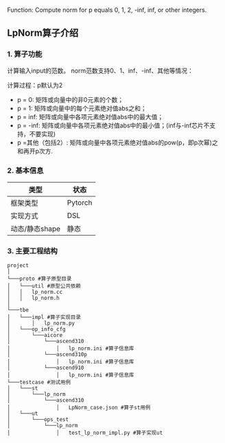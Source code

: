 Function: Compute norm for p equals 0, 1, 2, -inf, inf, or other integers.

## LpNorm算子介绍
### 1. 算子功能
计算输入input的范数。 norm范数支持0、1、inf、-inf、其他等情况：

计算过程：p默认为2

* p = 0: 矩阵或向量中的非0元素的个数；
* p = 1: 矩阵或向量中的每个元素绝对值abs之和；
* p = inf: 矩阵或向量中各项元素绝对值abs中的最大值；
* p = -inf: 矩阵或向量中各项元素绝对值abs中的最小值；(inf与-inf芯片不支持，不要实现)
* p =其他（包括2）: 矩阵或向量中各项元素绝对值abs的pow(p，即p次幂)之和再开p次方.


### 2. 基本信息
| **类型**       | **状态**    |
|-------------|---------------|
| 框架类型    | Pytorch  |
| 实现方式 | DSL      |
| 动态/静态shape  | 静态 |

### 3. 主要工程结构
```
project
│
└───proto #算子原型目录
│   └───util #原型公共依赖
│   │   lp_norm.cc
│   │   lp_norm.h
│
└───tbe
│   └───impl #算子实现目录
│       │   lp_norm.py
│   └───op_info_cfg
│       └───aicore
│           └───ascend310
│               │   lp_norm.ini #算子信息库
│           └───ascend310p
│               │   lp_norm.ini #算子信息库
│           └───ascend910
│               │   lp_norm.ini #算子信息库
└───testcase #测试用例
│   └───st
│       └───lp_norm
│           └───ascend310
│               │   LpNorm_case.json #算子st用例
│   └───ut
│       └───ops_test
│           └───lp_norm
│               │   test_lp_norm_impl.py #算子实现ut
```
